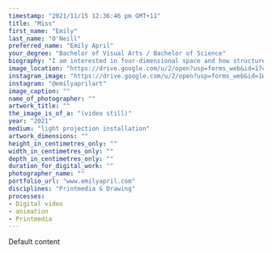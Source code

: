 ```yaml
---
timestamp: "2021/11/15 12:36:46 pm GMT+11"
title: "Miss"
first_name: "Emily"
last_name: "O'Neill"
preferred_name: "Emily April"
your_degree: "Bachelor of Visual Arts / Bachelor of Science"
biography: "I am interested in four-dimensional space and how structures change as time (t) changes. 4D space can be viewed as it's intersections with 3D space. If you imagine a piece of paper and a cube passes through it, if you have the view of the piece of paper you can't perceive the structure of the cube in 3D space, only its intersection with the 2D paper. I have used spatial practice and projection to explore my perception of the limitations of time and space during COVID-19 lockdown periods. I use multiple light sources as a way at gaining multiple perspectives of the space. The projections are confined within my bedroom, investigating the limitations of the space I occupied during social isolation"
image_location: "https://drive.google.com/u/2/open?usp=forms_web&id=17cwpYR9BRyVfdzQs-fHQ308vWJyBSWMu"
instagram_image: "https://drive.google.com/u/2/open?usp=forms_web&id=1WB2PAULN32G3VipRE4b80dM3wG9uq6H6"
instagram: "@emilyaprilart"
image_caption: ""
name_of_photographer: ""
artwork_title: ""
the_image_is_of_a: "(video still)"
year: "2021"
medium: "light projection installation"
artwork_dimensions: ""
height_in_centimetres_only: ""
width_in_centimetres_only: ""
depth_in_centimetres_only: ""
duration_for_digital_work: ""
photographer_name: ""
portfolio_url: "www.emilyapril.com"
disciplines: "Printmedia & Drawing"
processes:
- Digital video
- animation
- Printmedia
---
```


Default content
